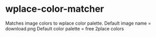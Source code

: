 # wplace-color-matcher
Matches image colors to wplace color palette.
Default image name = download.png
Default color palette = free 2place colors


